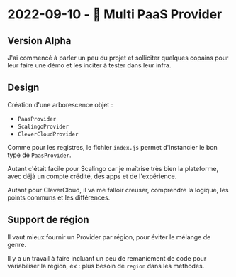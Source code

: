 # 2022-09-10 - 🪪 Multi PaaS Provider

## Version Alpha

J'ai commencé à parler un peu du projet et solliciter quelques copains pour leur faire une démo et les inciter à tester dans leur infra. 

## Design

Création d'une arborescence objet :
- `PaasProvider`
- `ScalingoProvider`
- `CleverCloudProvider`

Comme pour les registres, le fichier `index.js` permet d'instancier le bon type de `PaasProvider`.

Autant c'était facile pour Scalingo car je maîtrise très bien la plateforme, avec déjà un compte crédité, des apps et de l'expérience.

Autant pour CleverCloud, il va me falloir creuser, comprendre la logique, les points communs et les différences.


## Support de région

Il vaut mieux fournir un Provider par région, pour éviter le mélange de genre.

Il y a un travail à faire incluant un peu de remaniement de code pour variabiliser la region, ex : plus besoin de `region` dans les méthodes.

